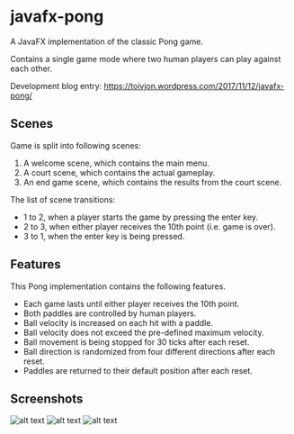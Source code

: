 # javafx-pong
A JavaFX implementation of the classic Pong game.

Contains a single game mode where two human players can play against each other.

Development blog entry: https://toivjon.wordpress.com/2017/11/12/javafx-pong/

## Scenes
Game is split into following scenes:
1. A welcome scene, which contains the main menu.
2. A court scene, which contains the actual gameplay.
3. An end game scene, which contains the results from the court scene.

The list of scene transitions:
* 1 to 2, when a player starts the game by pressing the enter key.
* 2 to 3, when either player receives the 10th point (i.e. game is over).
* 3 to 1, when the enter key is being pressed.

## Features
This Pong implementation contains the following features.
* Each game lasts until either player receives the 10th point.
* Both paddles are controlled by human players.
* Ball velocity is increased on each hit with a paddle.
* Ball velocity does not exceed the pre-defined maximum velocity.
* Ball movement is being stopped for 30 ticks after each reset.
* Ball direction is randomized from four different directions after each reset.
* Paddles are returned to their default position after each reset.

## Screenshots
![alt text](https://github.com/toivjon/javafx-pong/blob/master/screenshots/welcome-scene.png "WelcomeScene")
![alt text](https://github.com/toivjon/javafx-pong/blob/master/screenshots/court-scene.png "CourtScene")
![alt text](https://github.com/toivjon/javafx-pong/blob/master/screenshots/endgame-scene.png "EndGameScene")
